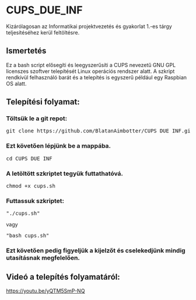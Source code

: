 # CUPS_DUE_INF
Kizárólagosan az Informatikai projektvezetés és gyakorlat 1.-es tárgy teljesítéséhez kerül feltöltésre.

## Ismertetés
Ez a bash script elősegíti és leegyszerűsíti a CUPS nevezetű GNU GPL licenszes szoftver telepítését Linux operációs rendszer alatt.
A szkript rendkívül felhasználó barát és a telepítés is egyszerű például egy Raspbian OS alatt. 

## Telepítési folyamat:

### Töltsük le a git repot:

<pre>git clone https://github.com/BlatanAimbotter/CUPS_DUE_INF.git</pre>

### Ezt követően lépjünk be a mappába.
<pre>cd CUPS_DUE_INF</pre> 

### A letöltött szkriptet tegyük futtathatóvá.
<pre>chmod +x cups.sh</pre>

### Futtassuk szkriptet:
<pre>"./cups.sh"</pre>
vagy
<pre>"bash cups.sh"</pre> 


### Ezt követően pedig figyeljük a kijelzőt és cselekedjünk mindig utasításnak megfelelően.



## Videó a telepítés folyamatáról:

https://youtu.be/yQTM5SmP-NQ

